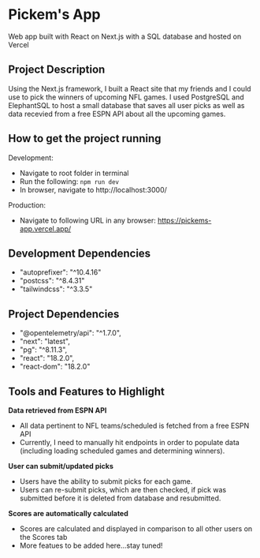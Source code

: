 # Pickem's App

Web app built with React on Next.js with a SQL database and hosted on Vercel

## Project Description

Using the Next.js framework, I built a React site that my friends and I could use to pick the winners of upcoming NFL games. I used PostgreSQL and ElephantSQL to host a small database that saves all user picks as well as data recevied from a free ESPN API about all the upcoming games.

## How to get the project running

Development:

- Navigate to root folder in terminal
- Run the following: `npm run dev`
- In browser, navigate to http://localhost:3000/

Production:

- Navigate to following URL in any browser:
  https://pickems-app.vercel.app/

## Development Dependencies

- "autoprefixer": "^10.4.16"
- "postcss": "^8.4.31"
- "tailwindcss": "^3.3.5"

## Project Dependencies

- "@opentelemetry/api": "^1.7.0",
- "next": "latest",
- "pg": "^8.11.3",
- "react": "18.2.0",
- "react-dom": "18.2.0"

## Tools and Features to Highlight

**Data retrieved from ESPN API**

- All data pertinent to NFL teams/scheduled is fetched from a free ESPN API
- Currently, I need to manually hit endpoints in order to populate data (including loading scheduled games and determining winners). 

**User can submit/updated picks**

- Users have the ability to submit picks for each game.
- Users can re-submit picks, which are then checked, if pick was submitted before it is deleted from database and resubmitted. 

**Scores are automatically calculated**

- Scores are calculated and displayed in comparison to all other users on the Scores tab
- More featues to be added here...stay tuned!

